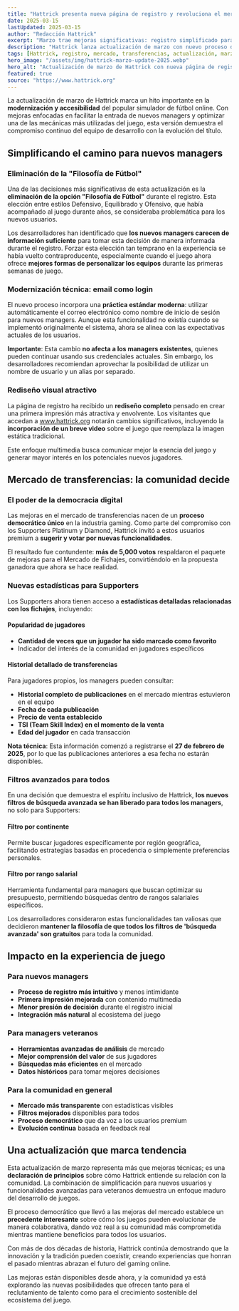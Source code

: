 ```yaml
---
title: "Hattrick presenta nueva página de registro y revoluciona el mercado de transferencias"
date: 2025-03-15
lastUpdated: 2025-03-15
author: "Redacción Hattrick"
excerpt: "Marzo trae mejoras significativas: registro simplificado para nuevos usuarios y funciones avanzadas en el mercado de fichajes."
description: "Hattrick lanza actualización de marzo con nuevo proceso de registro, estadísticas de transferencias y filtros avanzados para mejorar la experiencia."
tags: [Hattrick, registro, mercado, transferencias, actualización, marzo]
hero_image: "/assets/img/hattrick-marzo-update-2025.webp"
hero_alt: "Actualización de marzo de Hattrick con nueva página de registro y mejoras en transferencias"
featured: true
source: "https://www.hattrick.org"
---
```


La actualización de marzo de Hattrick marca un hito importante en la **modernización y accesibilidad** del popular simulador de fútbol online. Con mejoras enfocadas en facilitar la entrada de nuevos managers y optimizar una de las mecánicas más utilizadas del juego, esta versión demuestra el compromiso continuo del equipo de desarrollo con la evolución del título.

## Simplificando el camino para nuevos managers

### Eliminación de la "Filosofía de Fútbol"

Una de las decisiones más significativas de esta actualización es la **eliminación de la opción "Filosofía de Fútbol"** durante el registro. Esta elección entre estilos Defensivo, Equilibrado y Ofensivo, que había acompañado al juego durante años, se consideraba problemática para los nuevos usuarios.

Los desarrolladores han identificado que **los nuevos managers carecen de información suficiente** para tomar esta decisión de manera informada durante el registro. Forzar esta elección tan temprano en la experiencia se había vuelto contraproducente, especialmente cuando el juego ahora ofrece **mejores formas de personalizar los equipos** durante las primeras semanas de juego.

### Modernización técnica: email como login

El nuevo proceso incorpora una **práctica estándar moderna**: utilizar automáticamente el correo electrónico como nombre de inicio de sesión para nuevos managers. Aunque esta funcionalidad no existía cuando se implementó originalmente el sistema, ahora se alinea con las expectativas actuales de los usuarios.

**Importante**: Esta cambio **no afecta a los managers existentes**, quienes pueden continuar usando sus credenciales actuales. Sin embargo, los desarrolladores recomiendan aprovechar la posibilidad de utilizar un nombre de usuario y un alias por separado.

### Rediseño visual atractivo

La página de registro ha recibido un **rediseño completo** pensado en crear una primera impresión más atractiva y envolvente. Los visitantes que accedan a www.hattrick.org notarán cambios significativos, incluyendo la **incorporación de un breve video** sobre el juego que reemplaza la imagen estática tradicional.

Este enfoque multimedia busca comunicar mejor la esencia del juego y generar mayor interés en los potenciales nuevos jugadores.

## Mercado de transferencias: la comunidad decide

### El poder de la democracia digital

Las mejoras en el mercado de transferencias nacen de un **proceso democrático único** en la industria gaming. Como parte del compromiso con los Supporters Platinum y Diamond, Hattrick invitó a estos usuarios premium a **sugerir y votar por nuevas funcionalidades**.

El resultado fue contundente: **más de 5,000 votos** respaldaron el paquete de mejoras para el Mercado de Fichajes, convirtiéndolo en la propuesta ganadora que ahora se hace realidad.

### Nuevas estadísticas para Supporters

Los Supporters ahora tienen acceso a **estadísticas detalladas relacionadas con los fichajes**, incluyendo:

#### Popularidad de jugadores

- **Cantidad de veces que un jugador ha sido marcado como favorito**
- Indicador del interés de la comunidad en jugadores específicos

#### Historial detallado de transferencias

Para jugadores propios, los managers pueden consultar:

- **Historial completo de publicaciones** en el mercado mientras estuvieron en el equipo
- **Fecha de cada publicación**
- **Precio de venta establecido**
- **TSI (Team Skill Index) en el momento de la venta**
- **Edad del jugador** en cada transacción

**Nota técnica**: Esta información comenzó a registrarse el **27 de febrero de 2025**, por lo que las publicaciones anteriores a esa fecha no estarán disponibles.

### Filtros avanzados para todos

En una decisión que demuestra el espíritu inclusivo de Hattrick, **los nuevos filtros de búsqueda avanzada se han liberado para todos los managers**, no solo para Supporters:

#### Filtro por continente

Permite buscar jugadores específicamente por región geográfica, facilitando estrategias basadas en procedencia o simplemente preferencias personales.

#### Filtro por rango salarial

Herramienta fundamental para managers que buscan optimizar su presupuesto, permitiendo búsquedas dentro de rangos salariales específicos.

Los desarrolladores consideraron estas funcionalidades tan valiosas que decidieron **mantener la filosofía de que todos los filtros de 'búsqueda avanzada' son gratuitos** para toda la comunidad.

## Impacto en la experiencia de juego

### Para nuevos managers

- **Proceso de registro más intuitivo** y menos intimidante
- **Primera impresión mejorada** con contenido multimedia
- **Menor presión de decisión** durante el registro inicial
- **Integración más natural** al ecosistema del juego

### Para managers veteranos

- **Herramientas avanzadas de análisis** de mercado
- **Mejor comprensión del valor** de sus jugadores
- **Búsquedas más eficientes** en el mercado
- **Datos históricos** para tomar mejores decisiones

### Para la comunidad en general

- **Mercado más transparente** con estadísticas visibles
- **Filtros mejorados** disponibles para todos
- **Proceso democrático** que da voz a los usuarios premium
- **Evolución continua** basada en feedback real

## Una actualización que marca tendencia

Esta actualización de marzo representa más que mejoras técnicas; es una **declaración de principios** sobre cómo Hattrick entiende su relación con la comunidad. La combinación de simplificación para nuevos usuarios y funcionalidades avanzadas para veteranos demuestra un enfoque maduro del desarrollo de juegos.

El proceso democrático que llevó a las mejoras del mercado establece un **precedente interesante** sobre cómo los juegos pueden evolucionar de manera colaborativa, dando voz real a su comunidad más comprometida mientras mantiene beneficios para todos los usuarios.

Con más de dos décadas de historia, Hattrick continúa demostrando que la innovación y la tradición pueden coexistir, creando experiencias que honran el pasado mientras abrazan el futuro del gaming online.

Las mejoras están disponibles desde ahora, y la comunidad ya está explorando las nuevas posibilidades que ofrecen tanto para el reclutamiento de talento como para el crecimiento sostenible del ecosistema del juego.
